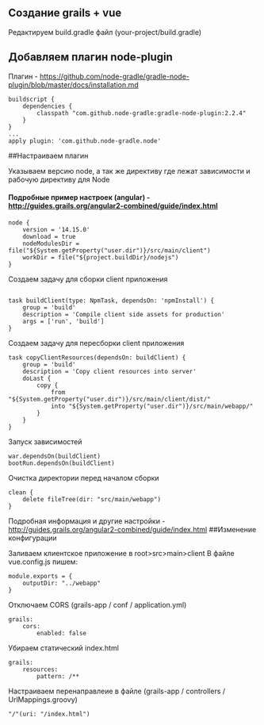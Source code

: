 ## Создание grails + vue

Редактируем build.gradle файл (your-project/build.gradle)

## Добавляем плагин node-plugin 
Плагин - https://github.com/node-gradle/gradle-node-plugin/blob/master/docs/installation.md
```
buildscript {
    dependencies {
        classpath "com.github.node-gradle:gradle-node-plugin:2.2.4"
    }
}
...
apply plugin: 'com.github.node-gradle.node'
```
##Настраиваем плагин

Указываем версию node, а так же  директиву где лежат зависимости и рабочую директиву для Node
#### Подробные пример настроек (angular) - http://guides.grails.org/angular2-combined/guide/index.html
```
node {
    version = '14.15.0'
    download = true
    nodeModulesDir = file("${System.getProperty("user.dir")}/src/main/client")
    workDir = file("${project.buildDir}/nodejs")
}
```
Создаем задачу для сборки client приложения
```

task buildClient(type: NpmTask, dependsOn: 'npmInstall') {
    group = 'build'
    description = 'Compile client side assets for production'
    args = ['run', 'build']
}
```
Создаем задачу для пересборки client приложения
```
task copyClientResources(dependsOn: buildClient) {
    group = 'build'
    description = 'Copy client resources into server'
    doLast {
        copy {
            from "${System.getProperty("user.dir")}/src/main/client/dist/"
            into "${System.getProperty("user.dir")}/src/main/webapp/"
        }
    }
}
```
Запуск зависимостей
```
war.dependsOn(buildClient)
bootRun.dependsOn(buildClient)
```
Очистка директории перед началом сборки
```
clean {
    delete fileTree(dir: "src/main/webapp")
}
```
Подробная информация и другие настройки - http://guides.grails.org/angular2-combined/guide/index.html
##Изменение конфигурации

Заливаем клиентское приложение в root>src>main>client
В файле vue.config.js пишем:
```
module.exports = {
	outputDir: "../webapp"
}
```
Отключаем CORS (grails-app / conf / application.yml)
```
grails:
    cors:
        enabled: false
```
Убираем статический index.html
```
grails:
    resources:
        pattern: /**
```
Настраиваем перенаправлеие в файле  (grails-app / сontrollers / UrlMappings.groovy)
```
"/"(uri: "/index.html")
```
